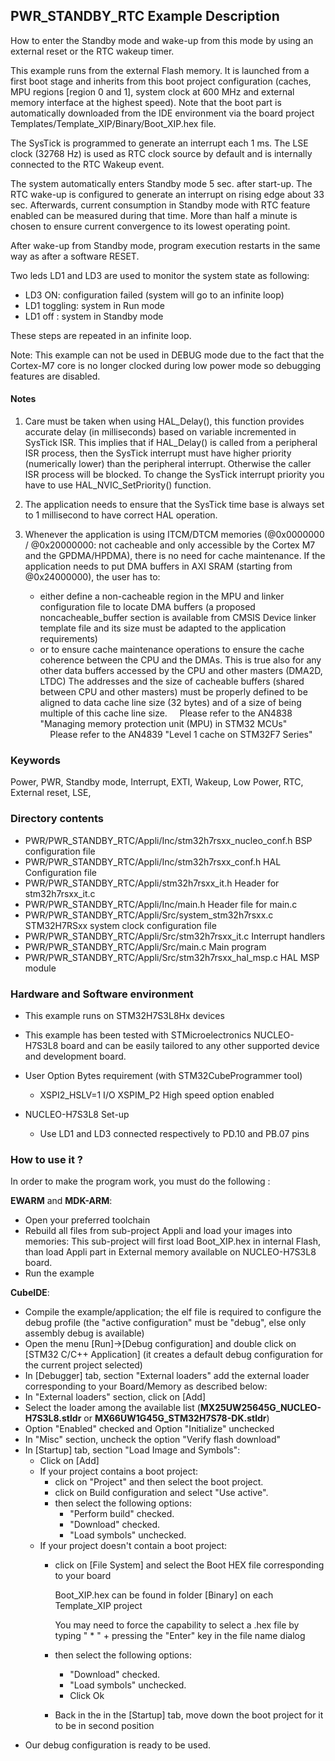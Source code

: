 ## <b>PWR_STANDBY_RTC Example Description</b>

How to enter the Standby mode and wake-up from this mode by using an external
reset or the RTC wakeup timer.

This example runs from the external Flash memory. It is launched from a first boot stage and inherits from this boot project
configuration (caches, MPU regions [region 0 and 1], system clock at 600 MHz and external memory interface at the highest speed).
Note that the boot part is automatically downloaded from the IDE environment via the board project Templates/Template_XIP/Binary/Boot_XIP.hex file.

The SysTick is programmed to generate an interrupt each 1 ms.
The LSE clock (32768 Hz) is used as RTC clock source by default and
is internally connected to the RTC Wakeup event.

The system automatically enters Standby mode 5 sec. after start-up. The RTC wake-up
is configured to generate an interrupt on rising edge about 33 sec. Afterwards, current consumption
in Standby mode with RTC feature enabled can be measured during that time.
More than half a minute is chosen to ensure current convergence to its lowest operating point.

After wake-up from Standby mode, program execution restarts in the same way as after
a software RESET.

Two leds LD1 and LD3 are used to monitor the system state as following:

 - LD3 ON: configuration failed (system will go to an infinite loop)
 - LD1 toggling: system in Run mode
 - LD1 off : system in Standby mode

These steps are repeated in an infinite loop.


Note: This example can not be used in DEBUG mode due to the fact
      that the Cortex-M7 core is no longer clocked during low power mode
      so debugging features are disabled.

#### <b>Notes</b>

 1. Care must be taken when using HAL_Delay(), this function provides accurate delay (in milliseconds)
    based on variable incremented in SysTick ISR. This implies that if HAL_Delay() is called from
    a peripheral ISR process, then the SysTick interrupt must have higher priority (numerically lower)
    than the peripheral interrupt. Otherwise the caller ISR process will be blocked.
    To change the SysTick interrupt priority you have to use HAL_NVIC_SetPriority() function.

 2. The application needs to ensure that the SysTick time base is always set to 1 millisecond
    to have correct HAL operation.

 3. Whenever the application is using ITCM/DTCM memories (@0x0000000 / @0x20000000: not cacheable and only accessible
    by the Cortex M7 and the GPDMA/HPDMA), there is no need for cache maintenance.
    If the application needs to put DMA buffers in AXI SRAM (starting from @0x24000000), the user has to:
    - either define a non-cacheable region in the MPU and linker configuration file to locate DMA buffers
      (a proposed noncacheable_buffer section is available from CMSIS Device linker template file and its size must
      be adapted to the application requirements)
    - or to ensure cache maintenance operations to ensure the cache coherence between the CPU and the DMAs.
    This is true also for any other data buffers accessed by the CPU and other masters (DMA2D, LTDC)
    The addresses and the size of cacheable buffers (shared between CPU and other masters)
    must be properly defined to be aligned to data cache line size (32 bytes) and of a size of being multiple
    of this cache line size.
    Please refer to the AN4838 "Managing memory protection unit (MPU) in STM32 MCUs"
    Please refer to the AN4839 "Level 1 cache on STM32F7 Series"

### <b>Keywords</b>

Power, PWR, Standby mode, Interrupt, EXTI, Wakeup, Low Power, RTC, External reset, LSE,

### <b>Directory contents</b>

  -  PWR/PWR_STANDBY_RTC/Appli/Inc/stm32h7rsxx_nucleo_conf.h  BSP configuration file
  -  PWR/PWR_STANDBY_RTC/Appli/Inc/stm32h7rsxx_conf.h         HAL Configuration file
  -  PWR/PWR_STANDBY_RTC/Appli/stm32h7rsxx_it.h               Header for stm32h7rsxx_it.c
  -  PWR/PWR_STANDBY_RTC/Appli/Inc/main.h                     Header file for main.c
  -  PWR/PWR_STANDBY_RTC/Appli/Src/system_stm32h7rsxx.c       STM32H7RSxx system clock configuration file
  -  PWR/PWR_STANDBY_RTC/Appli/Src/stm32h7rsxx_it.c           Interrupt handlers
  -  PWR/PWR_STANDBY_RTC/Appli/Src/main.c                     Main program
  -  PWR/PWR_STANDBY_RTC/Appli/Src/stm32h7rsxx_hal_msp.c      HAL MSP module

### <b>Hardware and Software environment</b>

  - This example runs on STM32H7S3L8Hx devices

  - This example has been tested with STMicroelectronics NUCLEO-H7S3L8
    board and can be easily tailored to any other supported device
    and development board.

  - User Option Bytes requirement (with STM32CubeProgrammer tool)

    - XSPI2_HSLV=1     I/O XSPIM_P2 High speed option enabled

  - NUCLEO-H7S3L8 Set-up
    - Use LD1 and LD3 connected respectively to PD.10 and PB.07 pins

### <b>How to use it ?</b>

In order to make the program work, you must do the following :

**EWARM** and **MDK-ARM**:

 - Open your preferred toolchain
 - Rebuild all files from sub-project Appli and load your images into memories: This sub-project will first load Boot_XIP.hex in internal Flash,
   than load Appli part in External memory available on NUCLEO-H7S3L8 board.
 - Run the example

**CubeIDE**:

 - Compile the example/application; the elf file is required to configure the debug profile (the "active configuration" must be "debug", else only assembly debug is available)
 - Open the menu [Run]->[Debug configuration] and double click on  [STM32 C/C++ Application] (it creates a default debug configuration for the current project selected)
 - In [Debugger] tab, section "External  loaders" add the external loader corresponding to your Board/Memory as described below:
 - In "External loaders" section, click on [Add]
 - Select the loader among the available list (**MX25UW25645G_NUCLEO-H7S3L8.stldr** or **MX66UW1G45G_STM32H7S78-DK.stldr**)
 - Option "Enabled" checked and Option "Initialize" unchecked
 - In "Misc" section, uncheck the option "Verify flash download"
 - In [Startup] tab, section "Load Image and Symbols":
   - Click on [Add]
   - If your project contains a boot project:
     - click on "Project" and then select the boot project.
     - click on Build configuration and select "Use active".
     - then select the following options:
       - "Perform build" checked.
       - "Download" checked.
       - "Load symbols" unchecked.
   - If your project doesn't contain a boot project:
     - click on [File System] and select the Boot HEX file corresponding to your board

        Boot_XIP.hex can be found in folder [Binary] on each Template_XIP project

        You may need to force the capability to select a .hex file by typing " * " + pressing the "Enter" key in the file name dialog

     - then select the following options:
       - "Download"      checked.
       - "Load symbols" unchecked.
       - Click Ok
     - Back in the in the [Startup] tab, move down the boot project for it to be in second position
 - Our debug configuration is ready to be used.